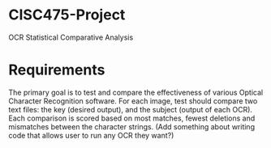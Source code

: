 # CISC475-Project
OCR Statistical Comparative Analysis

# Requirements
The primary goal is to test and compare the effectiveness of various Optical Character Recognition software. For each image, test should compare two text files: the key (desired output), and the subject (output of each OCR). Each comparison is scored based on most matches, fewest deletions and mismatches between the character strings.
(Add something about writing code that allows user to run any OCR they want?)
